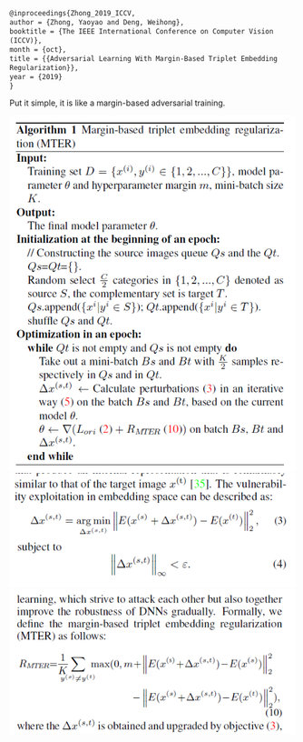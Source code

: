 ```
@inproceedings{Zhong_2019_ICCV,
author = {Zhong, Yaoyao and Deng, Weihong},
booktitle = {The IEEE International Conference on Computer Vision (ICCV)},
month = {oct},
title = {{Adversarial Learning With Margin-Based Triplet Embedding Regularization}},
year = {2019}
}
```
Put it simple, it is like a margin-based adversarial training.

![](../pics/algo1_Zhong_2019_ICCV.png)
![](../pics/eqn3_Zhong_2019_ICCV.png)
![](../pics/eqn10_Zhong_2019_ICCV.png)